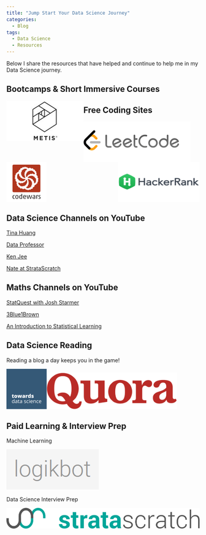 ```yaml
---
title: "Jump Start Your Data Science Journey"
categories:
  - Blog
tags:
  - Data Science
  - Resources
---
```


Below I share the resources that have helped and continue to help me in my Data Science journey.

## Bootcamps & Short Immersive Courses  

[<img src="/assets/images/jump_start/metis.jpg" align="left">](https://www.thisismetis.com/)  

## Free Coding Sites  

[<img src="/assets/images/jump_start/leetcode.png" align="left">](https://leetcode.com/) [<img src="/assets/images/jump_start/codewars.png" align="center">](https://www.codewars.com/) [<img src="/assets/images/jump_start/hackerrank.png" align="right">](https://www.hackerrank.com/)  

 ## Data Science Channels on YouTube  

[Tina Huang](https://www.youtube.com/c/TinaHuang1)

[Data Professor](https://www.youtube.com/c/DataProfessor)

[Ken Jee](https://www.youtube.com/c/KenJee1)

[Nate at StrataScratch](https://www.youtube.com/channel/UCW8Ews7tdKKkBT6GdtQaXvQ)

 ## Maths Channels on YouTube  

[StatQuest with Josh Starmer](https://www.youtube.com/c/joshstarmer)

[3Blue1Brown](https://www.youtube.com/c/3blue1brown)

[An Introduction to Statistical Learning](https://www.statlearning.com/)

## Data Science Reading  

Reading a blog a day keeps you in the game!  

[<img src="/assets/images/jump_start/tds.png">](https://towardsdatascience.com/)[<img src="/assets/images/jump_start/quora.png">](https://www.quora.com/)  

## Paid Learning & Interview Prep  

Machine Learning  

[<img src="/assets/images/jump_start/logikbot.png">](https://www.logikbot.com/)  

Data Science Interview Prep  

[<img src="/assets/images/jump_start/stratascratch.png">](https://www.stratascratch.com/)  
